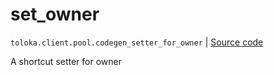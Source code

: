 # set_owner
`toloka.client.pool.codegen_setter_for_owner` | [Source code](https://github.com/Toloka/toloka-kit/blob/v1.0.2/src/client/pool/__init__.py#L0)

A shortcut setter for owner

